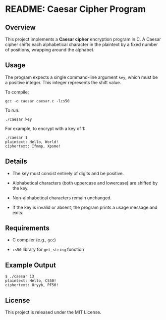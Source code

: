 # README: Caesar Cipher Program



## Overview

This project implements a **Caesar cipher** encryption program in C.
A Caesar cipher shifts each alphabetical character in the plaintext by a fixed number of positions, wrapping around the alphabet.

## Usage

The program expects a single command-line argument `key`, which must be a positive integer. This integer represents the shift value.

To compile:

```
gcc -o caesar caesar.c -lcs50
```

To run:

```
./caesar key
```

For example, to encrypt with a key of 1:

```
./caesar 1
plaintext: Hello, World!
ciphertext: Ifmmp, Xpsme!
```

## Details

- The key must consist entirely of digits and be positive.

- Alphabetical characters (both uppercase and lowercase) are shifted by the key.

- Non-alphabetical characters remain unchanged.

- If the key is invalid or absent, the program prints a usage message and exits.

## Requirements

- C compiler (e.g., `gcc`)

- `cs50` library for `get_string` function

## Example Output

```
$ ./caesar 13
plaintext: Hello, CS50!
ciphertext: Uryyb, PF50!
```

## License

This project is released under the MIT License.
